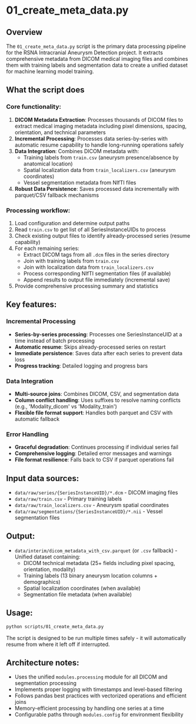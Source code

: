 # 01_create_meta_data.py

## Overview

The `01_create_meta_data.py` script is the primary data processing pipeline for the RSNA Intracranial Aneurysm Detection project. It extracts comprehensive metadata from DICOM medical imaging files and combines them with training labels and segmentation data to create a unified dataset for machine learning model training.

## What the script does

### Core functionality:
1. **DICOM Metadata Extraction**: Processes thousands of DICOM files to extract medical imaging metadata including pixel dimensions, spacing, orientation, and technical parameters
2. **Incremental Processing**: Processes data series-by-series with automatic resume capability to handle long-running operations safely
3. **Data Integration**: Combines DICOM metadata with:
   - Training labels from `train.csv` (aneurysm presence/absence by anatomical location)
   - Spatial localization data from `train_localizers.csv` (aneurysm coordinates)
   - Vessel segmentation metadata from NIfTI files
4. **Robust Data Persistence**: Saves processed data incrementally with parquet/CSV fallback mechanisms

### Processing workflow:
1. Load configuration and determine output paths
2. Read `train.csv` to get list of all SeriesInstanceUIDs to process  
3. Check existing output files to identify already-processed series (resume capability)
4. For each remaining series:
   - Extract DICOM tags from all `.dcm` files in the series directory
   - Join with training labels from `train.csv` 
   - Join with localization data from `train_localizers.csv`
   - Process corresponding NIfTI segmentation files (if available)
   - Append results to output file immediately (incremental save)
5. Provide comprehensive processing summary and statistics

## Key features:

### Incremental Processing
- **Series-by-series processing**: Processes one SeriesInstanceUID at a time instead of batch processing
- **Automatic resume**: Skips already-processed series on restart
- **Immediate persistence**: Saves data after each series to prevent data loss
- **Progress tracking**: Detailed logging and progress bars

### Data Integration
- **Multi-source joins**: Combines DICOM, CSV, and segmentation data
- **Column conflict handling**: Uses suffixes to resolve naming conflicts (e.g., 'Modality_dicom' vs 'Modality_train')
- **Flexible file format support**: Handles both parquet and CSV with automatic fallback

### Error Handling
- **Graceful degradation**: Continues processing if individual series fail
- **Comprehensive logging**: Detailed error messages and warnings
- **File format resilience**: Falls back to CSV if parquet operations fail

## Input data sources:
- `data/raw/series/{SeriesInstanceUID}/*.dcm` - DICOM imaging files
- `data/raw/train.csv` - Primary training labels  
- `data/raw/train_localizers.csv` - Aneurysm spatial coordinates
- `data/raw/segmentations/{SeriesInstanceUID}/*.nii` - Vessel segmentation files

## Output:
- `data/interim/dicom_metadata_with_csv.parquet` (or `.csv` fallback) - Unified dataset containing:
  - DICOM technical metadata (25+ fields including pixel spacing, orientation, modality)
  - Training labels (13 binary aneurysm location columns + demographics)
  - Spatial localization coordinates (when available)
  - Segmentation file metadata (when available)

## Usage:
```bash
python scripts/01_create_meta_data.py
```

The script is designed to be run multiple times safely - it will automatically resume from where it left off if interrupted.

## Architecture notes:
- Uses the unified `modules.processing` module for all DICOM and segmentation processing
- Implements proper logging with timestamps and level-based filtering
- Follows pandas best practices with vectorized operations and efficient joins
- Memory-efficient processing by handling one series at a time
- Configurable paths through `modules.config` for environment flexibility